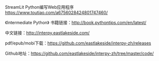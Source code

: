 StreamLit
Python编写Web应用程序
https://www.toutiao.com/a6756028424801747460/


《Intermediate Python》
书籍链接：http://book.pythontips.com/en/latest/

中文链接：http://interpy.eastlakeside.com/

pdf/epub/mobi下载：https://github.com/eastlakeside/interpy-zh/releases

Github地址：https://github.com/eastlakeside/interpy-zh/tree/master/code/
